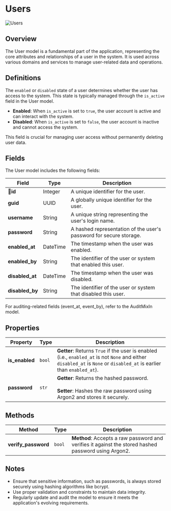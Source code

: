 # Users

![Users](users.puml)

## Overview
The User model is a fundamental part of the application, representing the core attributes and relationships of a user in the system. It is used across various domains and services to manage user-related data and operations.

## Definitions

The `enabled` or `disabled` state of a user determines whether the user has access to the system. This state is typically managed through the `is_active` field in the User model.

- **Enabled**: When `is_active` is set to `true`, the user account is active and can interact with the system.
- **Disabled**: When `is_active` is set to `false`, the user account is inactive and cannot access the system.

This field is crucial for managing user access without permanently deleting user data.

## Fields
The User model includes the following fields:

| Field        | Type      | Description                                                                 |
|--------------|-----------|-----------------------------------------------------------------------------|
| 🔑**id**       | Integer   |  A unique identifier for the user.                                       |
| **guid**     | UUID      | A globally unique identifier for the user.                                 |
| **username** | String    | A unique string representing the user's login name.                        |
| **password** | String    | A hashed representation of the user's password for secure storage.         |
| **enabled_at** | DateTime  | The timestamp when the user was enabled.                                |
| **enabled_by** | String    | The identifier of the user or system that enabled this user.            |
| **disabled_at**| DateTime  | The timestamp when the user was disabled.                               |
| **disabled_by**| String    | The identifier of the user or system that disabled this user.           |

For auditing-related fields (event_at, event_by), refer to the AuditMixIn model.

## Properties

| Property      | Type      | Description                                                                 |
|---------------|-----------|-----------------------------------------------------------------------------|
| **is_enabled** | `bool`   | **Getter**: Returns `True` if the user is enabled (i.e., `enabled_at` is not `None` and either `disabled_at` is `None` or `disabled_at` is earlier than `enabled_at`). |
| **password**   | `str`    | **Getter**: Returns the hashed password.<br /><br />**Setter**: Hashes the raw password using Argon2 and stores it securely.|

## Methods

| Method            | Type      | Description                                                                 |
|-------------------|-----------|-----------------------------------------------------------------------------|
| **verify_password** | `bool` | **Method**: Accepts a raw password and verifies it against the stored hashed password using Argon2. |

## Notes
- Ensure that sensitive information, such as passwords, is always stored securely using hashing algorithms like bcrypt.
- Use proper validation and constraints to maintain data integrity.
- Regularly update and audit the model to ensure it meets the application's evolving requirements.
